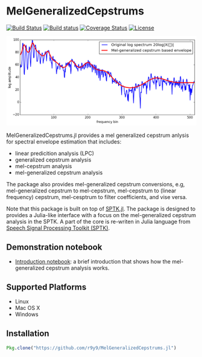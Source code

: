 # MelGeneralizedCepstrums

[![Build Status](https://travis-ci.org/r9y9/MelGeneralizedCepstrums.jl.svg?branch=master)](https://travis-ci.org/r9y9/MelGeneralizedCepstrums.jl)
[![Build status](https://ci.appveyor.com/api/projects/status/gr17ty0m7fagqsh5/branch/master?svg=true)](https://ci.appveyor.com/project/r9y9/melgeneralizedcepstrums-jl/branch/master)
[![Coverage Status](https://coveralls.io/repos/r9y9/MelGeneralizedCepstrums.jl/badge.svg?branch=master)](https://coveralls.io/r/r9y9/MelGeneralizedCepstrums.jl?branch=master)
[![License](http://img.shields.io/badge/license-MIT-brightgreen.svg?style=flat)](LICENSE.md)

![](examples/mel-generalized-cepstrum.png)

MelGeneralizedCepstrums.jl provides a mel generalized cepstrum anlysis for spectral envelope estimation that includes:

- linear predicition analysis (LPC)
- generalized cepstrum analysis
- mel-cepstrum analysis
- mel-generalized cepstrum analysis

The package also provides mel-generalized cepstrum conversions, e.g, mel-generalized cepstrum to mel-cepstrum, mel-cepstrum to (linear frequency) cepstrum, mel-cesptrum to filter coefficients, and vise versa.

Note that this package is built on top of [SPTK.jl](https://github.com/r9y9/SPTK.jl). The package is designed to provides a Julia-like interface with a focus on the mel-generalized cepstrum analysis in the SPTK. A part of the core is re-writen in Julia language from [Speech Signal Processing Toolkit (SPTK)](http://sp-tk.sourceforge.net/).

## Demonstration notebook

- [Introduction notebook](http://nbviewer.ipython.org/github/r9y9/MelGeneralizedCepstrums.jl/blob/master/examples/MelGeneralizedCepstrumsBasedEnvelope.ipynb): a brief introduction that shows how the mel-generalized cepstrum analysis works.

## Supported Platforms

- Linux
- Mac OS X
- Windows

## Installation

```julia
Pkg.clone("https://github.com/r9y9/MelGeneralizedCepstrums.jl")
```

